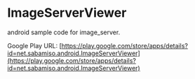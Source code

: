 ImageServerViewer
=================
android sample code for image_server.

Google Play URL: [https://play.google.com/store/apps/details?id=net.sabamiso.android.ImageServerViewer](https://play.google.com/store/apps/details?id=net.sabamiso.android.ImageServerViewer)
